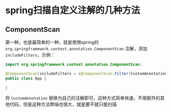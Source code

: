 # spring扫描自定义注解的几种方法

## ComponentScan

第一种，也是最简单的一种，就是使用spring的 `org.springframework.context.annotation.ComponentScan` 注解，添加 `includeFilters`，示例：

```java
import org.springframework.context.annotation.ComponentScan;

@ComponentScan(includeFilters = {@ComponentScan.Filter(CustomAnnotation.class)})
public class App {
    
}
```

将 `CustomAnnotation` 替换为自己的注解即可，这种方式简单快速，不用额外的其他代码，但是这种方法弊端也很大，就是要不就只能扫描